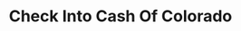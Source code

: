 ---
title: Check Into Cash Of Colorado
slug: check-into-cash-of-colorado
updated-on: '2024-05-30T13:44:31.749Z'
created-on: '2024-05-30T13:41:46.671Z'
published-on: '2024-05-30T13:54:32.469Z'
f_city-state-2:
- cms/city/englewood-co.md
- cms/city/loveland-co.md
- cms/city/aurora-co.md
- cms/city/greeley-co.md
- cms/city/collins-co.md
- cms/city/pueblo-co.md
- cms/city/littleton-co.md
- cms/city/arvada-co.md
- cms/city/alamosa-co.md
- cms/city/grand-junction-co.md
- cms/city/colorado-springs-co.md
f_locations:
- cms/payday-loan/check-into-cash-of-colorado-13326.md
- cms/payday-loan/check-into-cash-of-colorado-13327.md
- cms/payday-loan/check-into-cash-of-colorado-13328.md
- cms/payday-loan/check-into-cash-of-colorado-13329.md
- cms/payday-loan/check-into-cash-of-colorado-13330.md
- cms/payday-loan/check-into-cash-of-colorado-13331.md
- cms/payday-loan/check-into-cash-of-colorado-13332.md
- cms/payday-loan/check-into-cash-of-colorado-13333.md
- cms/payday-loan/check-into-cash-of-colorado-13334.md
- cms/payday-loan/check-into-cash-of-colorado-13335.md
- cms/payday-loan/check-into-cash-of-colorado-13336.md
- cms/payday-loan/check-into-cash-of-colorado-13337.md
- cms/payday-loan/check-into-cash-of-colorado-13338.md
- cms/payday-loan/check-into-cash-of-colorado-13339.md
f_states:
- cms/state/colorado.md
layout: '[company].html'
tags: company
---
